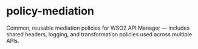 # policy-mediation
Common, reusable mediation policies for WSO2 API Manager — includes shared headers, logging, and transformation policies used across multiple APIs.
